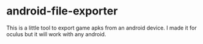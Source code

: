 # android-file-exporter
This is a little tool to export game apks from an android device. I made it for oculus but it will work with any android.
